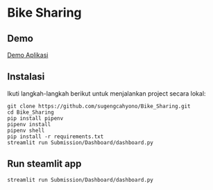 # Bike Sharing 


## Demo
 
[Demo Aplikasi](https://bikesharing-sugengcahyono.streamlit.app/)


## Instalasi
Ikuti langkah-langkah berikut untuk menjalankan project secara lokal:

    git clone https://github.com/sugengcahyono/Bike_Sharing.git
    cd Bike_Sharing
    pip install pipenv
    pipenv install
    pipenv shell
    pip install -r requirements.txt
    streamlit run Submission/Dashboard/dashboard.py



## Run steamlit app

    streamlit run Submission/Dashboard/dashboard.py


